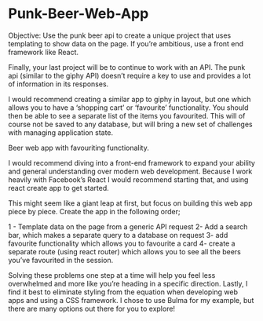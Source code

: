 # Punk-Beer-Web-App
Objective: Use the punk beer api to create a unique project that uses templating to show data on the page. If you’re ambitious, use a front end framework like React.

Finally, your last project will be to continue to work with an API. The punk api (similar to the giphy API) doesn’t require a key to use and provides a lot of information in its responses.

I would recommend creating a similar app to giphy in layout, but one which allows you to have a ‘shopping cart’ or ‘favourite’ functionality. You should then be able to see a separate list of the items you favourited. This will of course not be saved to any database, but will bring a new set of challenges with managing application state.


Beer web app with favouriting functionality.

I would recommend diving into a front-end framework to expand your ability and general understanding over modern web development. Because I work heavily with Facebook’s React I would recommend starting that, and using react create app to get started.

This might seem like a giant leap at first, but focus on building this web app piece by piece. Create the app in the following order;

  1 - Template data on the page from a generic API request
  2- Add a search bar, which makes a separate query to a database on request
  3- add favourite functionality which allows you to favourite a card
  4- create a separate route (using react router) which allows you to see all the beers you’ve favourited in the session.


Solving these problems one step at a time will help you feel less overwhelmed and more like you’re heading in a specific direction. Lastly, I find it best to eliminate styling from the equation when developing web apps and using a CSS framework. I chose to use Bulma for my example, but there are many options out there for you to explore!
  
